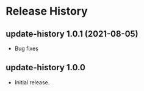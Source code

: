 # Release History

## update-history 1.0.1 (2021-08-05)
* Bug fixes

## update-history 1.0.0

* Initial release.
